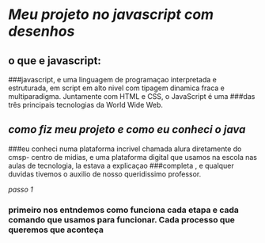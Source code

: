 # *Meu projeto no javascript com desenhos*
## o que e javascript:
###javascript, e uma linguagem de programaçao interpretada e estruturada, em script em alto nivel com tipagem dinamica fraca e multiparadigma. Juntamente com HTML e CSS, o JavaScript é uma ###das três principais tecnologias da World Wide Web. 

## *como fiz meu projeto e como eu conheci o java*
###eu conheci numa plataforma incrivel chamada alura diretamente do cmsp- centro de midias, e uma plataforma digital que usamos na escola nas aulas de tecnologia, la estava a explicaçao ###completa , e qualquer duvidas tivemos o auxilio de nosso queridissimo professor. 

*passo 1*
### primeiro nos entndemos como funciona cada etapa e cada comando que usamos para funcionar. Cada processo que queremos que aconteça
